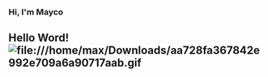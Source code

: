 ### Hi, I'm Mayco

## Hello Word! ![file:///home/max/Downloads/aa728fa367842e992e709a6a90717aab.gif]()
